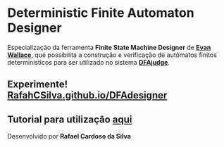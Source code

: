 # Deterministic Finite Automaton Designer

Especialização da ferramenta **Finite State Machine Designer**
de [**Evan Wallace**](https://github.com/evanw/fsm),
que possibilita a construção e verificação de autômatos finitos determinísticos
para ser utilizado no sistema [**DFAjudge**](https://github.com/RafahCSilva/DFAjudge).

## Experimente! [RafahCSilva.github.io/DFAdesigner](https://rafahcsilva.github.io/DFAdesigner)

## Tutorial para utilização [aqui](https://rafahcsilva.github.io/DFAdesigner/tutorial.html)

Desenvolvido por **Rafael Cardoso da Silva**